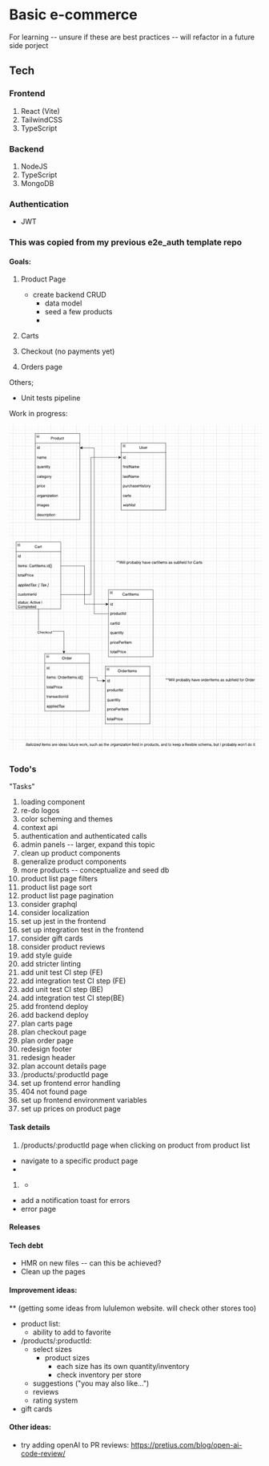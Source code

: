 # Basic e-commerce

For learning -- unsure if these are best practices -- will refactor in a future side porject

## Tech

### Frontend
1. React (Vite)
2. TailwindCSS
3. TypeScript

### Backend
1. NodeJS 
2. TypeScript
3. MongoDB


### Authentication

- JWT

### This was copied from my previous e2e_auth template repo

#### Goals:

1. Product Page
   - create backend CRUD
     - data model
     - seed a few products
     - 

2. Carts  
3. Checkout (no payments yet)
4. Orders page

Others;
- Unit tests pipeline


Work in progress:

![Alt text](image.png)


### Todo's
"Tasks"
1. loading component
2. re-do logos
3. color scheming and themes
4. context api
5. authentication and authenticated calls
6. admin panels -- larger, expand this topic 
7. clean up product components
8. generalize product components
9. more products -- conceptualize and seed db
10. product list page filters
11. product list page sort
12. product list page pagination
13. consider graphql
14. consider localization
15. set up jest in the frontend
16. set up integration test in the frontend
17. consider gift cards
18. consider product reviews
19. add style guide
20. add stricter linting
21. add unit test CI step (FE)
22. add integration test CI step (FE)
23. add unit test CI step (BE)
24. add integration test CI step(BE)
25. add frontend deploy
26. add backend deploy
27. plan carts page
28. plan checkout page
29. plan order page
30. redesign footer
31. redesign header
32. plan account details page
33. /products/:productId page
34. set up frontend error handling
35. 404 not found page
36. set up frontend environment variables
37. set up prices on product page


#### Task details
1.  /products/:productId page
when clicking on product from product list
- navigate to a specific product page
- 

1.  -
- add a notification toast for errors
- error page

#### Releases



#### Tech debt
- HMR on new files -- can this be achieved?
- Clean up the pages


#### Improvement ideas:
** (getting some ideas from lululemon website. will check other stores too)

- product list:
  -  ability to add to favorite
- /products/:productId:
  - select sizes
    - product sizes
      - each size has its own quantity/inventory
      - check inventory per store
  - suggestions ("you may also like...")
  - reviews
  - rating system
- gift cards


#### Other ideas:
- try adding openAI to PR reviews:
https://pretius.com/blog/open-ai-code-review/


